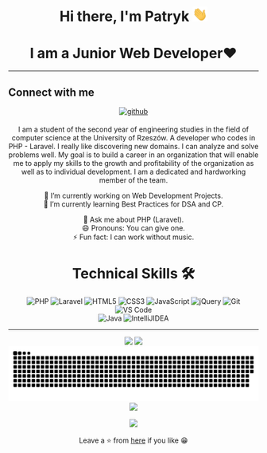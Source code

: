 <h1 align="center">Hi there, I'm Patryk <img src="https://github.com/ABSphreak/ABSphreak/blob/master/gifs/Hi.gif" width="30px"></h1>
<h1 align="center">I am a Junior Web Developer❤ </h1>

--- 

## Connect with me  
<div align="center">
<a href="https://github.com/PZ-webdev" target="_blank">
<img src=https://img.shields.io/badge/github-%2324292e.svg?&style=for-the-badge&logo=github&logoColor=white alt=github style="margin-bottom: 5px;" />
</a> 

I am a student of the second year of engineering studies in the field of computer science at the University of Rzeszów. A developer who codes in PHP - Laravel. I really like discovering new domains. I can analyze and solve problems well. My goal is to build a career in an organization that will enable me to apply my skills to the growth and profitability of the organization as well as to individual development. I am a dedicated and hardworking member of the team.

 🔭 I’m currently working on Web Development Projects.  
 🌱 I’m currently learning Best Practices for DSA and CP.  
<!--  👯 I’m looking to collaborate on any web development Project.   -->
<!--  🤔 I’m looking for help with Internship.   -->
 💬 Ask me about PHP (Laravel).  
 😄 Pronouns: You can give one.  
 ⚡ Fun fact: I can work without music.  
   
 <h1>Technical Skills 🛠</h1>

<p align="center"> 
  <img alt="PHP" src="https://img.shields.io/badge/php-8993be.svg?&style=for-the-badge&logo=php&logoColor=white" />
<img alt="Laravel" src="https://img.shields.io/badge/Laravel-CB3837.svg?&style=for-the-badge&logo=Laravel&logoColor=white" />
<img alt="HTML5" src="https://img.shields.io/badge/html5-%23E34F26.svg?&style=for-the-badge&logo=html5&logoColor=white" />
<img alt="CSS3" src="https://img.shields.io/badge/css3-%231572B6.svg?&style=for-the-badge&logo=css3&logoColor=white" />
<img alt="JavaScript" src="https://img.shields.io/badge/javascript-%23323330.svg?&style=for-the-badge&logo=javascript&logoColor=%23F7DF1E" />
<img alt="jQuery" src="https://img.shields.io/badge/jquery-0769ad.svg?&style=for-the-badge&logo=jquery&logoColor=white" />
<img alt="Git" src="https://img.shields.io/badge/Git-F05032?style=for-the-badge&logo=git&logoColor=white" />
<img alt="VS Code" src="https://img.shields.io/badge/Visual_Studio_Code-0078D4?style=for-the-badge&logo=visual%20studio%20code&logoColor=white" />
  </br>
<img alt="Java" src="https://img.shields.io/badge/java-%23ED8B00.svg?&style=for-the-badge&logo=java&logoColor=white" />
<img alt="IntelliJIDEA" src="https://img.shields.io/badge/IntelliJIDEA-000000.svg?style=for-the-badge&logo=intellij-idea&logoColor=white" />
</p>  
 
 ---   
   
 <div align="center">
<img src="https://github-readme-stats.vercel.app/api/top-langs/?username=PZ-webdev&layout=compact&theme=midnight-purple"></img>
<img src="https://github-readme-stats.vercel.app/api?username=PZ-webdev&show_icons=true&theme=cobalt"></img>
</div>  
  
  <div align="center">
  <img src="https://github.com/kothariji/kothariji/blob/master/github-user-contribution.svg"></img>
</div>

<div align="center">
  <img src="https://img.shields.io/github/followers/PZ-webdev.svg?style=social&label=Follow"></img>

  <img src="https://gpvc.arturio.dev/PZ-webdev"></img>
</div>



Leave a ⭐ from [here](https://github.com/PZ-webdev/PZ-webdev) if you like 😁

